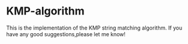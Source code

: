 # KMP-algorithm

This is the implementation of the KMP string matching algorithm.
If you have any good suggestions,please let me know!
